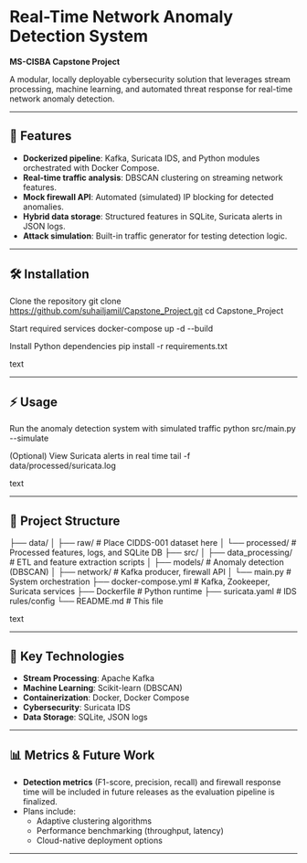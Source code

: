 # Real-Time Network Anomaly Detection System
**MS-CISBA Capstone Project**

A modular, locally deployable cybersecurity solution that leverages stream processing, machine learning, and automated threat response for real-time network anomaly detection.

---

## 🚀 Features

- **Dockerized pipeline**: Kafka, Suricata IDS, and Python modules orchestrated with Docker Compose.
- **Real-time traffic analysis**: DBSCAN clustering on streaming network features.
- **Mock firewall API**: Automated (simulated) IP blocking for detected anomalies.
- **Hybrid data storage**: Structured features in SQLite, Suricata alerts in JSON logs.
- **Attack simulation**: Built-in traffic generator for testing detection logic.

---

## 🛠️ Installation

Clone the repository
git clone https://github.com/suhailjamil/Capstone_Project.git
cd Capstone_Project

Start required services
docker-compose up -d --build

Install Python dependencies
pip install -r requirements.txt

text

---

## ⚡ Usage

Run the anomaly detection system with simulated traffic
python src/main.py --simulate

(Optional) View Suricata alerts in real time
tail -f data/processed/suricata.log

text

---

## 📁 Project Structure

├── data/
│ ├── raw/ # Place CIDDS-001 dataset here
│ └── processed/ # Processed features, logs, and SQLite DB
├── src/
│ ├── data_processing/ # ETL and feature extraction scripts
│ ├── models/ # Anomaly detection (DBSCAN)
│ ├── network/ # Kafka producer, firewall API
│ └── main.py # System orchestration
├── docker-compose.yml # Kafka, Zookeeper, Suricata services
├── Dockerfile # Python runtime
├── suricata.yaml # IDS rules/config
└── README.md # This file

text

---

## 🔑 Key Technologies

- **Stream Processing**: Apache Kafka
- **Machine Learning**: Scikit-learn (DBSCAN)
- **Containerization**: Docker, Docker Compose
- **Cybersecurity**: Suricata IDS
- **Data Storage**: SQLite, JSON logs

---

## 📊 Metrics & Future Work

- **Detection metrics** (F1-score, precision, recall) and firewall response time will be included in future releases as the evaluation pipeline is finalized.
- Plans include:
  - Adaptive clustering algorithms
  - Performance benchmarking (throughput, latency)
  - Cloud-native deployment options

---
